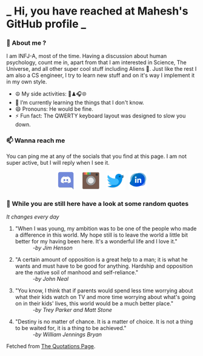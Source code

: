 # **_ Hi, you have reached at Mahesh's GitHub profile _**
### 🌸 About me ?
I am INFJ-A, most of the time. Having a discussion about human psychology, count me in, apart from that I am interested in Science, The Universe, and all other super cool stuff including Aliens 🤫. Just like the rest I am also a CS engineer, I try to learn new stuff and on it's way I implement it in my own style. 
- ☮ My side activities: 🎨♟🎧🌐
- 🌱 I’m currently learning the things that I don't know.
- 😄 Pronouns: He would be fine.
- ⚡ Fun fact: The QWERTY keyboard layout was designed to slow you down.

### 📫 Wanna reach me
You can ping me at any of the socials that you find at this page. I am not super active, but I will reply when I see it.
<p align="center">
<a href="https://discordapp.com/users/733328856957714472"><img src="./Assets/Papirus-Team-Papirus-Apps-Discord.svg" height="50px" width="50px" ></a>&nbsp; &nbsp;  
<a href ="https://instagram.com/obl1v_on"><img src="./Assets/Papirus-Team-Papirus-Apps-Instagram.svg" height="50px" width="50px" ></a>&nbsp;  &nbsp; 
<a href ="https://twitter.com/MaheshN2000"><img src="./Assets/Papirus-Team-Papirus-Apps-Twitter.svg" height ="50px" width="50px" ></a>&nbsp;
<a href ="https://linkedin.com/in/mahesh2000"><img src="./Assets/in.png" height ="50px" width="50px" ></a>

</p>



### 🔰 While you are still here have a look at some random quotes
*It changes every day*

<!-- BLOG-POST-LIST:START -->
 1.  "When I was young, my ambition was to be one of the people who made a difference in this world. My hope still is to leave the world a little bit better for my having been here. It's a wonderful life and I love it." <br> &emsp;&emsp;&emsp; <i>-by Jim Henson</i> 

 2.  "A certain amount of opposition is a great help to a man; it is what he wants and must have to be good for anything. Hardship and opposition are the native soil of manhood and self-reliance." <br> &emsp;&emsp;&emsp; <i>-by John Neal</i> 

 3.  "You know, I think that if parents would spend less time worrying about what their kids watch on TV and more time worrying about what's going on in their kids' lives, this world would be a much better place." <br> &emsp;&emsp;&emsp; <i>-by Trey Parker and Matt Stone</i> 

 4.  "Destiny is no matter of chance. It is a matter of choice. It is not a thing to be waited for, it is a thing to be achieved." <br> &emsp;&emsp;&emsp; <i>-by William Jennings Bryan</i> 
<!-- BLOG-POST-LIST:END -->
Fetched from <a href="http://www.quotationspage.com/data/mqotd.rss"> The Quotations Page</a>.
<!-- The above quotes are fetched from " http://www.quotationspage.com/data/mqotd.rss " and the github action used was gautamkrishnar/blog-post-workflow@master -->

